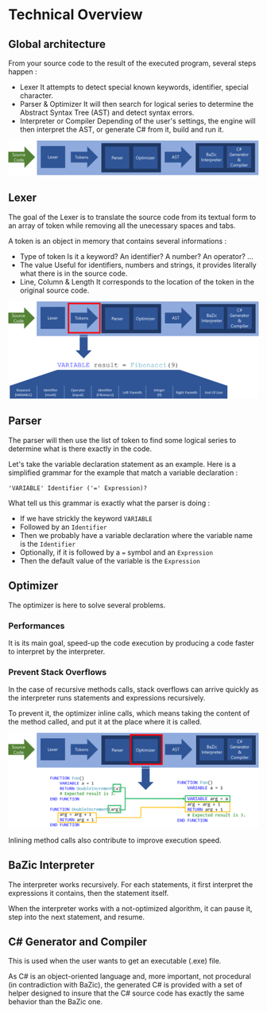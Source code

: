 # Technical Overview

## Global architecture

From your source code to the result of the executed program, several steps happen :
* Lexer
  It attempts to detect special known keywords, identifier, special character.
* Parser & Optimizer
  It will then search for logical series to determine the Abstract Syntax Tree (AST) and detect syntax errors.
* Interpreter or Compiler
  Depending of the user's settings, the engine will then interpret the AST, or generate C# from it, build and run it.

![Architecture](/Docs/Architecture.png)

## Lexer

The goal of the Lexer is to translate the source code from its textual form to an array of token while removing all the unecessary spaces and tabs.

A token is an object in memory that contains several informations :
* Type of token
  Is it a keyword? An identifier? A number? An operator? ...
* The value
  Useful for identifiers, numbers and strings, it provides literally what there is in the source code.
* Line, Column & Length
  It corresponds to the location of the token in the original source code.

![Lexer](/Docs/Lexer.png)

## Parser

The parser will then use the list of token to find some logical series to determine what is there exactly in the code.

Let's take the variable declaration statement as an example. Here is a simplified grammar for the example that match a variable declaration :

```
'VARIABLE' Identifier ('=' Expression)?
```

What tell us this grammar is exactly what the parser is doing :
* If we have strickly the keyword `VARIABLE`
* Followed by an `Identifier`
* Then we probably have a variable declaration where the variable name is the `Identifier`
* Optionally, if it is followed by a `=` symbol and an `Expression`
* Then the default value of the variable is the `Expression`

## Optimizer

The optimizer is here to solve several problems.

### Performances

It is its main goal, speed-up the code execution by producing a code faster to interpret by the interpreter.

### Prevent Stack Overflows

In the case of recursive methods calls, stack overflows can arrive quickly as the interpreter runs statements and expressions recursively.

To prevent it, the optimizer inline calls, which means taking the content of the method called, and put it at the place where it is called.

![Optimizer](/Docs/Optimizer.png)

Inlining method calls also contribute to improve execution speed.

## BaZic Interpreter

The interpreter works recursively. For each statements, it first interpret the expressions it contains, then the statement itself.

When the interpreter works with a not-optimized algorithm, it can pause it, step into the next statement, and resume.

## C# Generator and Compiler

This is used when the user wants to get an executable (.exe) file.

As C# is an object-oriented language and, more important, not procedural (in contradiction with BaZic), the generated C# is provided with a set of helper designed to insure that the C# source code has exactly the same behavior than the BaZic one.